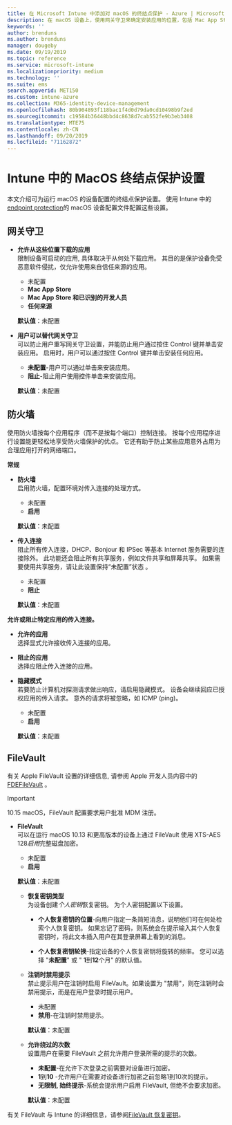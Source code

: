 ```yaml
---
title: 在 Microsoft Intune 中添加对 macOS 的终结点保护 - Azure | Microsoft Docs
description: 在 macOS 设备上，使用网关守卫来确定安装应用的位置，包括 Mac App Store。 此外，还可以使用 Microsoft Intune 启用或配置防火墙，以允许使用特定应用、阻止使用特定应用、使用隐藏模式，甚至阻止特定类型的传入连接。
keywords: ''
author: brenduns
ms.author: brenduns
manager: dougeby
ms.date: 09/19/2019
ms.topic: reference
ms.service: microsoft-intune
ms.localizationpriority: medium
ms.technology: ''
ms.suite: ems
search.appverid: MET150
ms.custom: intune-azure
ms.collection: M365-identity-device-management
ms.openlocfilehash: 80b904893f118bac1f4d0d79da0cd10498b9f2ed
ms.sourcegitcommit: c19584b36448bbd4c8638d7cab552fe9b3eb3408
ms.translationtype: MTE75
ms.contentlocale: zh-CN
ms.lasthandoff: 09/20/2019
ms.locfileid: "71162872"
---
```

# <a name="macos-endpoint-protection-settings-in-intune"></a>Intune 中的 MacOS 终结点保护设置  

本文介绍可为运行 macOS 的设备配置的终结点保护设置。 使用 Intune 中的[endpoint protection](endpoint-protection-configure.md)的 macOS 设备配置文件配置这些设置。  

## <a name="gatekeeper"></a>网关守卫  

- **允许从这些位置下载的应用**  
  限制设备可启动的应用, 具体取决于从何处下载应用。 其目的是保护设备免受恶意软件侵扰，仅允许使用来自信任来源的应用。  

  - 未配置   
  - **Mac App Store**  
  - **Mac App Store 和已识别的开发人员**  
  - **任何来源**  

  **默认值**：未配置  

- **用户可以替代网关守卫**  
  可以防止用户重写网关守卫设置，并能防止用户通过按住 Control 键并单击安装应用。 启用时，用户可以通过按住 Control 键并单击安装任何应用。  
 
  - **未配置**-用户可以通过单击来安装应用。  
  - **阻止**-阻止用户使用控件单击来安装应用。  

  **默认值**：未配置  

## <a name="firewall"></a>防火墙  

使用防火墙按每个应用程序（而不是按每个端口）控制连接。 按每个应用程序进行设置能更轻松地享受防火墙保护的优点。 它还有助于防止某些应用意外占用为合理应用打开的网络端口。  

**常规**
- **防火墙**  
  启用防火墙，配置环境对传入连接的处理方式。  
  - 未配置   
  - **启用**  

  **默认值**：未配置  

- **传入连接**  
  阻止所有传入连接，DHCP、Bonjour 和 IPSec 等基本 Internet 服务需要的连接除外。 此功能还会阻止所有共享服务，例如文件共享和屏幕共享。 如果需要使用共享服务，请让此设置保持“未配置”状态  。  
  - 未配置   
  - **阻止**  

  **默认值**：未配置  

**允许或阻止特定应用的传入连接。**  

  - **允许的应用**  
    选择显式允许接收传入连接的应用。  

  - **阻止的应用**  
    选择应阻止传入连接的应用。  

  - **隐藏模式**  
    若要防止计算机对探测请求做出响应，请启用隐藏模式。 设备会继续回应已授权应用的传入请求。 意外的请求将被忽略，如 ICMP (ping)。  
    - 未配置   
    - **启用**  

    **默认值**：未配置  

## <a name="filevault"></a>FileVault  
有关 Apple FileVault 设置的详细信息, 请参阅 Apple 开发人员内容中的[FDEFileVault](https://developer.apple.com/documentation/devicemanagement/fdefilevault) 。 

> [!IMPORTANT]  
> 10.15 macOS，FileVault 配置要求用户批准 MDM 注册。 

- **FileVault**  
  可以在运行 macOS 10.13 和更高版本的设备上通过 FileVault 使用 XTS-AES 128*启用*完整磁盘加密。  
  - 未配置   
  - **启用**  

  **默认值**：未配置  

  - **恢复密钥类型**  
    为设备创建*个人密钥*恢复密钥。 为个人密钥配置以下设置。  

    - **个人恢复密钥的位置**-向用户指定一条简短消息，说明他们可在何处检索个人恢复密钥。 如果忘记了密码，则系统会在提示输入其个人恢复密钥时，将此文本插入用户在其登录屏幕上看到的消息。  
      
    - **个人恢复密钥轮换**-指定设备的个人恢复密钥将旋转的频率。 您可以选择 "**未配置**" 或 " **1**到**12**个月" 的默认值。  

  - **注销时禁用提示**  
    禁止提示用户在注销时启用 FileVault。如果设置为 "禁用"，则在注销时会禁用提示，而是在用户登录时提示用户。  
    - 未配置   
    - **禁用**-在注销时禁用提示。

    **默认值**：未配置  

  - **允许绕过的次数**  
  设置用户在需要 FileVault 之前允许用户登录所需的提示的次数。  

    - **未配置**-在允许下次登录之前需要对设备进行加密。  
    - **1**到**10** -允许用户在需要对设备进行加密之前忽略1到10次的提示。  
    - **无限制, 始终提示**-系统会提示用户启用 FileVault, 但绝不会要求加密。  
 
    **默认值**：未配置  

有关 FileVault 与 Intune 的详细信息，请参阅[FileVault 恢复密钥](encryption-monitor.md#filevault-recovery-keys)。


